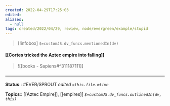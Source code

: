 ```yaml
---
created: 2022-04-29T17:25:03 
edited: 
aliases:
  - null
tags: created/2022/04/29, review, node/evergreen/example/stupid
---
```

> [!infobox]
`$=customJS.dv_funcs.mentionedIn(dv)`

#### [[Cortes tricked the Aztec empire into falling]]

> ![[books - Sapiens#^311187111]]

### <hr class="footnote"/>

**Status**:: #EVER/SPROUT
*edited `=this.file.mtime`*

**Topics**:: [[Aztec Empire]], [[empires]]
*`$=customJS.dv_funcs.outlinedIn(dv, this)`*
